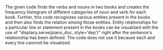 The given code finds the verbs and nouns in two books and creates the frequency histogram of different categories of noun and verb for each book. Further, this code recognizes various entities present in the books and then also finds the relation among those entities. Entity relationships for a particular line or statement present in the books can be visualized with the use of "displacy.serve(piano_doc, style='dep')" right after the sentence's relationship has been defined. The code does not use it because each and every line cannnot be visualized.
